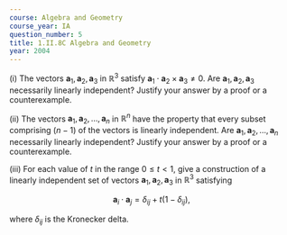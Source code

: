 ```yaml
---
course: Algebra and Geometry
course_year: IA
question_number: 5
title: 1.II.8C Algebra and Geometry
year: 2004
---
```



(i) The vectors $\mathbf{a}_{1}, \mathbf{a}_{2}, \mathbf{a}_{3}$ in $\mathbb{R}^{3}$ satisfy $\mathbf{a}_{1} \cdot \mathbf{a}_{2} \times \mathbf{a}_{3} \neq 0$. Are $\mathbf{a}_{1}, \mathbf{a}_{2}, \mathbf{a}_{3}$ necessarily linearly independent? Justify your answer by a proof or a counterexample.

(ii) The vectors $\mathbf{a}_{1}, \mathbf{a}_{2}, \ldots, \mathbf{a}_{n}$ in $\mathbb{R}^{n}$ have the property that every subset comprising $(n-1)$ of the vectors is linearly independent. Are $\mathbf{a}_{1}, \mathbf{a}_{2}, \ldots, \mathbf{a}_{n}$ necessarily linearly independent? Justify your answer by a proof or a counterexample.

(iii) For each value of $t$ in the range $0 \leqslant t<1$, give a construction of a linearly independent set of vectors $\mathbf{a}_{1}, \mathbf{a}_{2}, \mathbf{a}_{3}$ in $\mathbb{R}^{3}$ satisfying

$$\mathbf{a}_{i} \cdot \mathbf{a}_{j}=\delta_{i j}+t\left(1-\delta_{i j}\right),$$

where $\delta_{i j}$ is the Kronecker delta.